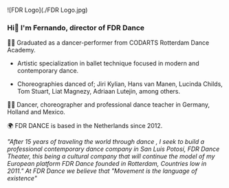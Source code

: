 ![FDR Logo](./FDR Logo.jpg)

### Hi👋 I'm Fernando, director of FDR Dance
:man_student: Graduated as a dancer-performer from CODARTS Rotterdam Dance Academy. 
 
   - Artistic specialization in ballet technique focused in modern and contemporary dance.

   - Choreographies danced of; Jiri Kylian, Hans van Manen, Lucinda Childs, Tom Stuart, Liat Magnezy, Adriaan Lutejin, among others.

:dancing_men: Dancer, choreographer and professional dance teacher in Germany, Holland and Mexico. 

:earth_africa: FDR DANCE is based in the Netherlands since 2012.

   *"After 15 years of traveling the world through dance , I seek to build a professional contemporary dance company in San Luis Potosí, FDR Dance Theater, this being a cultural company that will continue the model of my European platform FDR Dance founded in Rotterdam, Countries low in 2011."
At FDR Dance we believe that "Movement is the language of existence"*


<!--
**FDRDance/FDRDance** is a ✨ _special_ ✨ repository because its `README.md` (this file) appears on your GitHub profile.

Here are some ideas to get you started:

- 🔭 I’m currently working on ...
- 🌱 I’m currently learning ...
- 👯 I’m looking to collaborate on ...
- 🤔 I’m looking for help with ...
- 💬 Ask me about ...
- 📫 How to reach me: ...
- 😄 Pronouns: ...
- ⚡ Fun fact: ...
-->
